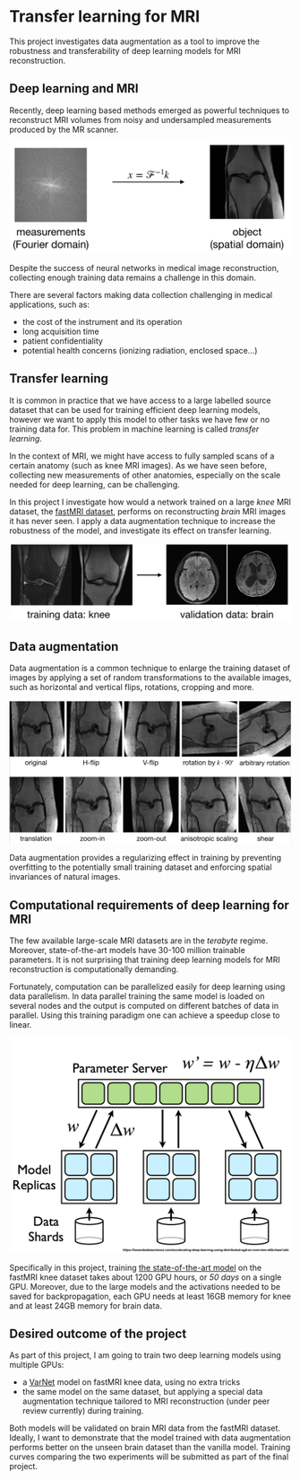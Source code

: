 # Transfer learning for MRI
This project investigates data augmentation as a tool to improve the robustness and transferability of deep learning models for MRI reconstruction.

## Deep learning and MRI
Recently, deep learning based methods emerged as powerful techniques to reconstruct MRI volumes from noisy and undersampled measurements produced by the MR scanner.

![](assets/mri_model.png)

Despite the success of neural networks in medical image reconstruction, collecting enough training data remains a challenge in this domain.

There are several factors making data collection challenging in medical applications, such as:
- the cost of the instrument and its operation
- long acquisition time
- patient confidentiality
- potential health concerns (ionizing radiation, enclosed space...)

## Transfer learning
It is common in practice that we have access to a large labelled source dataset that can be used for training efficient deep learning models, however we want to apply this model to other tasks we have few or no training data for. This problem in machine learning is called *transfer learning*.

In the context of MRI, we might have access to fully sampled scans of a certain anatomy (such as knee MRI images). As we have seen before, collecting new measurements of other anatomies, especially on the scale needed for deep learning, can be challenging.

In this project I investigate how would a network trained on a large *knee* MRI dataset, the [fastMRI dataset](https://fastmri.org/dataset/),  performs on reconstructing *brain* MRI images it has never seen. I apply a data augmentation technique to increase the robustness of the model, and investigate its effect on transfer learning.

![](assets/transfer_learning.png)

## Data augmentation
Data augmentation is a common technique to enlarge the training dataset of images by applying a set of random transformations to the available images, such as horizontal and vertical flips, rotations, cropping and more.

![](assets/data_augmentation.png)

Data augmentation provides a regularizing effect in training by preventing overfitting to the potentially small training dataset and enforcing spatial invariances of natural images.

## Computational requirements of deep learning for MRI
The few available large-scale MRI datasets are in the *terabyte* regime. Moreover, state-of-the-art models have 30-100 million trainable parameters. It is not surprising that training deep learning models for MRI reconstruction is computationally demanding.

Fortunately, computation can be parallelized easily for deep learning using data parallelism. In data parallel training the same model is loaded on several nodes and the output is computed on different batches of data in parallel. Using this training paradigm one can achieve a speedup close to linear.

![](assets/dp_training.png)

Specifically in this project, training [the state-of-the-art model](https://arxiv.org/abs/2004.06688) on the fastMRI knee dataset takes about 1200 GPU hours, or *50 days* on a single GPU. Moreover, due to the large models and the activations needed to be saved for backpropagation, each GPU needs at least 16GB memory for knee and at least 24GB memory for brain data.

## Desired outcome of the project
As part of this project, I am going to train two deep learning models using multiple GPUs:
- a [VarNet](https://github.com/facebookresearch/fastMRI/tree/master/fastmri_examples/varnet) model on fastMRI knee data, using no extra tricks
- the same model on the same dataset, but applying a special data augmentation technique tailored to MRI reconstruction (under peer review currently) during training.

Both models will be validated on brain MRI data from the fastMRI dataset. Ideally, I want to demonstrate that the model trained with data augmentation performs better on the unseen brain dataset than the vanilla model. Training curves comparing the two experiments will be submitted as part of the final project.
